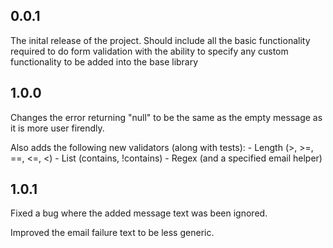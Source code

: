 ## 0.0.1
The inital release of the project. Should include all the basic functionality
required to do form validation with the ability to specify any custom functionality
to be added into the base library

## 1.0.0
Changes the error returning "null" to be the same as the empty message as it is
more user firendly.

Also adds the following new validators (along with tests):
    - Length (>, >=, ==, <=, <)
    - List (contains, !contains)
    - Regex (and a specified email helper)

## 1.0.1
Fixed a bug where the added message text was been ignored.

Improved the email failure text to be less generic.